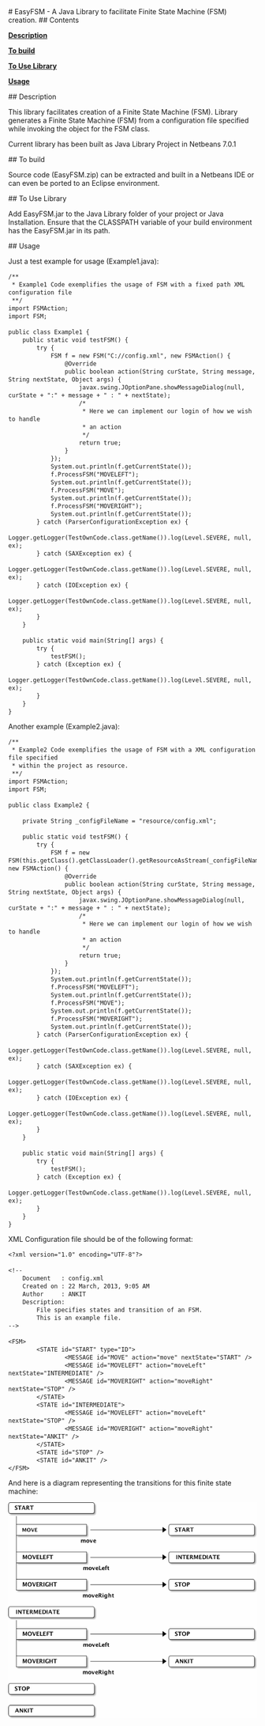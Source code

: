 <A name="toc1-0" title="EasyFSM - A Java Library to facilitate Finite State Machine (FSM) creation." />
# EasyFSM - A Java Library to facilitate Finite State Machine (FSM) creation.

<A name="toc2-3" title="Contents" />
## Contents


**<a href="#toc2-8">Description</a>**

**<a href="#toc2-17">To build</a>**

**<a href="#toc2-23">To Use Library</a>**

**<a href="#toc2-30">Usage</a>**

<A name="toc2-8" title="Description" />
## Description

This library facilitates creation of a Finite State Machine (FSM).
Library generates a Finite State Machine (FSM) from a configuration
file specified while invoking the object for the FSM class.

Current library has been built as Java Library Project in Netbeans 7.0.1

<A name="toc2-17" title="To build" />
## To build

Source code (EasyFSM.zip) can be extracted and built in a Netbeans IDE 
or can even be ported to an Eclipse environment.

<A name="toc2-23" title="To Use Library" />
## To Use Library

Add EasyFSM.jar to the Java Library folder of your project or Java Installation.
Ensure that the CLASSPATH variable of your build environment has the EasyFSM.jar
in its path.

<A name="toc2-30" title="Usage" />
## Usage

Just a test example for usage (Example1.java):

    /**
     * Example1 Code exemplifies the usage of FSM with a fixed path XML configuration file 
     **/
    import FSMAction;
    import FSM;
    
    public class Example1 {
        public static void testFSM() {
            try {
                FSM f = new FSM("C://config.xml", new FSMAction() {
                    @Override
                    public boolean action(String curState, String message, String nextState, Object args) {
                        javax.swing.JOptionPane.showMessageDialog(null, curState + ":" + message + " : " + nextState);
                        /*
                         * Here we can implement our login of how we wish to handle
                         * an action
                         */
                        return true;
                    }
                });
                System.out.println(f.getCurrentState());
                f.ProcessFSM("MOVELEFT");
                System.out.println(f.getCurrentState());
                f.ProcessFSM("MOVE");
                System.out.println(f.getCurrentState());
                f.ProcessFSM("MOVERIGHT");
                System.out.println(f.getCurrentState());
            } catch (ParserConfigurationException ex) {
                Logger.getLogger(TestOwnCode.class.getName()).log(Level.SEVERE, null, ex);
            } catch (SAXException ex) {
                Logger.getLogger(TestOwnCode.class.getName()).log(Level.SEVERE, null, ex);
            } catch (IOException ex) {
                Logger.getLogger(TestOwnCode.class.getName()).log(Level.SEVERE, null, ex);
            }
        }
    
        public static void main(String[] args) {
            try {
                testFSM();
            } catch (Exception ex) {
                Logger.getLogger(TestOwnCode.class.getName()).log(Level.SEVERE, null, ex);
            }
        }
    } 

Another example (Example2.java):

    /**
     * Example2 Code exemplifies the usage of FSM with a XML configuration file specified
     * within the project as resource.
     **/
    import FSMAction;
    import FSM;
    
    public class Example2 {
    
        private String _configFileName = "resource/config.xml";
    
        public static void testFSM() {
            try {
                FSM f = new FSM(this.getClass().getClassLoader().getResourceAsStream(_configFileName), new FSMAction() {
                    @Override
                    public boolean action(String curState, String message, String nextState, Object args) {
                        javax.swing.JOptionPane.showMessageDialog(null, curState + ":" + message + " : " + nextState);
                        /*
                         * Here we can implement our login of how we wish to handle
                         * an action
                         */
                        return true;
                    }
                });
                System.out.println(f.getCurrentState());
                f.ProcessFSM("MOVELEFT");
                System.out.println(f.getCurrentState());
                f.ProcessFSM("MOVE");
                System.out.println(f.getCurrentState());
                f.ProcessFSM("MOVERIGHT");
                System.out.println(f.getCurrentState());
            } catch (ParserConfigurationException ex) {
                Logger.getLogger(TestOwnCode.class.getName()).log(Level.SEVERE, null, ex);
            } catch (SAXException ex) {
                Logger.getLogger(TestOwnCode.class.getName()).log(Level.SEVERE, null, ex);
            } catch (IOException ex) {
                Logger.getLogger(TestOwnCode.class.getName()).log(Level.SEVERE, null, ex);
            }
        }
    
        public static void main(String[] args) {
            try {
                testFSM();
            } catch (Exception ex) {
                Logger.getLogger(TestOwnCode.class.getName()).log(Level.SEVERE, null, ex);
            }
        }
    }

XML Configuration file should be of the following format:

    <?xml version="1.0" encoding="UTF-8"?>
    
    <!--
        Document   : config.xml
        Created on : 22 March, 2013, 9:05 AM
        Author     : ANKIT
        Description:
            File specifies states and transition of an FSM.
            This is an example file.
    -->
    
    <FSM>
            <STATE id="START" type="ID">
                    <MESSAGE id="MOVE" action="move" nextState="START" />
                    <MESSAGE id="MOVELEFT" action="moveLeft" nextState="INTERMEDIATE" />
                    <MESSAGE id="MOVERIGHT" action="moveRight" nextState="STOP" />
            </STATE>
            <STATE id="INTERMEDIATE">
                    <MESSAGE id="MOVELEFT" action="moveLeft" nextState="STOP" />
                    <MESSAGE id="MOVERIGHT" action="moveRight" nextState="ANKIT" />
            </STATE>
            <STATE id="STOP" />
            <STATE id="ANKIT" />
    </FSM>

And here is a diagram representing the transitions for this finite state machine:

<center>
<img src="docs/images/README_1.png" alt="1">
</center>
